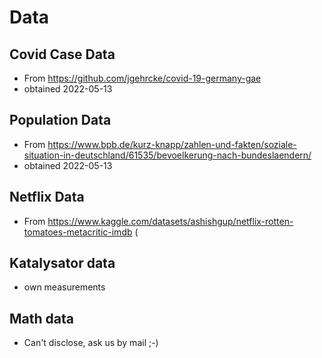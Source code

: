 # Data #


## Covid Case Data ##
* From https://github.com/jgehrcke/covid-19-germany-gae 
* obtained 2022-05-13

## Population Data ##
* From https://www.bpb.de/kurz-knapp/zahlen-und-fakten/soziale-situation-in-deutschland/61535/bevoelkerung-nach-bundeslaendern/
* obtained 2022-05-13

## Netflix Data ##
* From https://www.kaggle.com/datasets/ashishgup/netflix-rotten-tomatoes-metacritic-imdb (

## Katalysator data ##
* own measurements

## Math data ##
* Can't disclose, ask us by mail ;-) 
